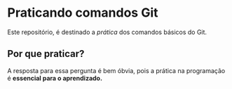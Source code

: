 # Praticando comandos Git
Este repositório, é destinado a *prática* dos comandos básicos do Git.

## Por que praticar?
A resposta para essa pergunta é bem óbvia, pois a prática na programação é **essencial para o aprendizado.**